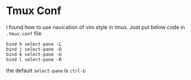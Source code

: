 
# Tmux Conf

I found how to use navication of vim style in tmux. Just put below code in `.tmux.conf` file

```
bind h select-pane -L
bind j select-pane -D
bind k select-pane -U
bind l select-pane -R
```

the default `select-pane` is `ctrl-b`